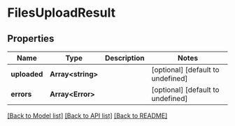 # FilesUploadResult

## Properties
Name | Type | Description | Notes
------------ | ------------- | ------------- | -------------
**uploaded** | **Array&lt;string&gt;** |  | [optional] [default to undefined]
**errors** | **Array&lt;Error&gt;** |  | [optional] [default to undefined]



[[Back to Model list]](README.md#documentation-for-models) [[Back to API list]](README.md#documentation-for-api-endpoints) [[Back to README]](README.md)

